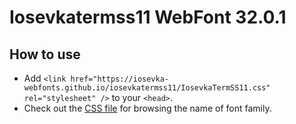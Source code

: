 # Iosevkatermss11 WebFont 32.0.1

## How to use

- Add `<link href="https://iosevka-webfonts.github.io/iosevkatermss11/IosevkaTermSS11.css" rel="stylesheet" />` to your `<head>`.
- Check out the [CSS file](./IosevkaTermSS11.css) for browsing the name of font family.
